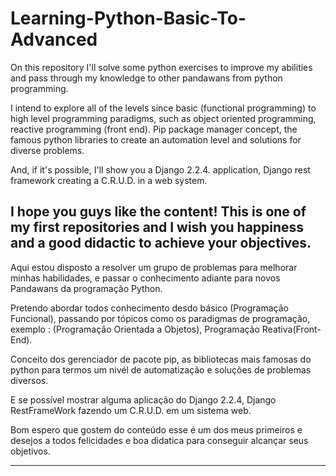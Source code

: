 # Learning-Python-Basic-To-Advanced

On this repository  I'll solve some python exercises to improve my abilities and pass through my knowledge to other pandawans from python programming. 

I intend to explore all of the levels since basic (functional programming) to high level programming paradigms, such as object oriented programming,  reactive programming (front end).
Pip package manager concept,  the famous python libraries to create an automation level and solutions for diverse problems. 

And, if it's possible, I'll show you a Django 2.2.4. application, Django rest framework  creating a C.R.U.D. in a web system. 

I hope you guys like the content! This is one of my first repositories and I wish you happiness and a good didactic to achieve your objectives.
--------------------------------------------------------------------------------------
Aqui estou disposto a resolver um grupo de problemas para melhorar minhas habilidades, e passar o conhecimento adiante para novos Pandawans da programação Python.

Pretendo abordar todos conhecimento desdo básico (Programação Funcional), passando por tópicos como os paradigmas de programação, exemplo : (Programação Orientada a Objetos), Programação Reativa(Front-End).

Conceito dos gerenciador de pacote pip, as bibliotecas mais famosas do python para termos um nivél de automatização e soluções de problemas diversos.

E se possível mostrar alguma aplicação do Django 2.2.4, Django RestFrameWork fazendo um C.R.U.D. em um sistema web.

Bom espero que gostem do conteúdo esse é um dos meus primeiros e desejos a todos felicidades e boa didatica para conseguir alcançar seus objetivos.

--------------------------------------------------------------------------------------
